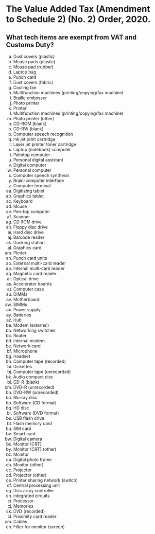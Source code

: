 # The Value Added Tax (Amendment to Schedule 2) (No. 2) Order, 2020.

## What tech items are exempt from VAT and Customs Duty?

<ol type="a">

<li> Dust covers (plastic)</li>
<li>Mouse pads (plastic)</li>
<li>Mouse pad (rubber)</li>
<li>Laptop bag</li>
<li>Punch card</li>
<li>Dust covers (fabric)
</li><li>Cooling fan
</li><li>Multifunction machines (printing/copying/fax machine)
</li><li>Braille embosser 
</li><li>Photo printer 
</li><li>Printer 
</li><li>Multifunction machines (printing/copying/fax machine)
</li><li>Photo printer (other)  
</li><li>CD-ROM (blank)
</li><li>CD-RW (blank)</li>
<li>Computer speech recognition
</li><li>Ink jet print cartridge  
</li><li>Laser jet printer toner cartridge
</li><li>Laptop (notebook) computer
</li><li>Palmtop computer
</li><li>Personal digital assistant 
</li><li>Digital computer 
</li><li>Personal computer
</li><li>Computer speech synthesis 
</li><li>Brain-computer interface  
</li><li>Computer terminal
</li><li>Digitizing tablet
</li><li>Graphics tablet  
</li><li>Keyboard
</li><li>Mouse</li><li>Pen-top computer
</li><li>Scanner 
</li><li>CD ROM drive  
</li><li>Floppy disc drive  
</li><li>Hard disc drive 
</li><li>Barcode reader
</li><li>Docking station  
</li><li>Graphics card 
</li><li>Plotter 
</li><li>Punch card units 
</li><li>External multi-card reader
</li><li>Internal multi-card reader
</li><li>Magnetic card reader
</li><li>Optical drive 
</li><li>Accelerator boards  
</li><li>Computer case 
</li><li>DIMMs</li>
<li>Motherboard
</li><li>SIMMs</li>
<li>Power supply
</li><li>Batteries</li><li>Hub</li>
<li>Modem (external)</li>
<li>Networking switches
</li><li>Router  
</li><li>Internal modem
</li><li>Network card  
</li><li>Microphone 
</li><li>Headset 
</li><li>Computer tape (recorded)  
</li><li>Diskettes  
</li><li>Computer tape (unrecorded)
</li><li>Audio compact disc  
</li><li>CD-R (blank)  
</li><li>DVD-R (unrecorded)  
</li><li>DVD-RW (unrecorded)  
</li><li>Blu-ray disc  
</li><li>Software (CD format)
</li><li>HD disc 
</li><li>Software (DVD format) 
</li><li>USB flash drive  
</li><li>Flash memory card
</li><li>SIM card
</li><li>Smart card 
</li><li>Digital camera
</li><li>Monitor (CRT) 
</li><li>Monitor (CRT) (other)  
</li><li>Monitor 
</li><li>Digital photo frame 
</li><li>Monitor (other)  
</li><li>Projector  
</li><li>Projector (other)
</li><li>Printer sharing network (switch)
</li><li>Central processing unit
</li><li>Disc array controller  
</li><li>Integrated circuits 
</li><li>Processor 
</li><li>Memories  
</li><li>DVD (recorded)
</li><li>Proximity card reader  
</li><li>Cables  
</li><li>Filter for monitor (screen)  </li>
</ol>
